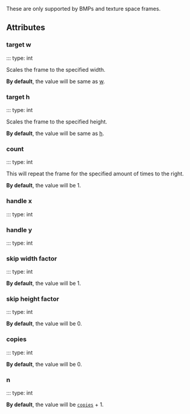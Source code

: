 These are only supported by BMPs and texture space frames.

## Attributes

### target w
::: type: int

Scales the frame to the specified width.

**By default**, the value will be same as [w](#w).

### target h
::: type: int

Scales the frame to the specified height.

**By default**, the value will be same as [h](#h).

### count
::: type: int

This will repeat the frame for the specified amount of times to the right.

**By default**, the value will be 1.

### handle x
::: type: int

### handle y
::: type: int

### skip width factor
::: type: int

**By default**, the value will be 1.

### skip height factor
::: type: int

**By default**, the value will be 0.

### copies
::: type: int

**By default**, the value will be 0.

### n
::: type: int

**By default**, the value will be [`copies`](#copies) + 1.